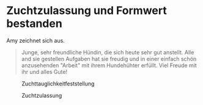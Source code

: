 # Zuchtzulassung und Formwert bestanden

Amy zeichnet sich aus.

> Junge, sehr freundliche Hündin, die sich heute sehr gut anstellt. Alle and sie gestellen Aufgaben hat sie freudig und in einer einfach schön anzusehenden "Arbeit" mit ihrem Hundehühter erfüllt. Viel Freude mit ihr und alles Gute!

<figure class="m-0">
    <img
        class="rounded-lg border border-gray-50 shadow-sm"
        src="@/assets/documents/ztf.webp"
        alt=""
    />
    <figcaption>Zuchttauglichkeitfeststellung</figcaption>
</figure>

<figure class="mt-16">
    <img
        class="rounded-lg border border-gray-50 shadow-sm"
        src="@/assets/documents/zuchtzulassung.webp"
        alt=""
    />
    <figcaption>Zuchtzulassung</figcaption>
</figure>